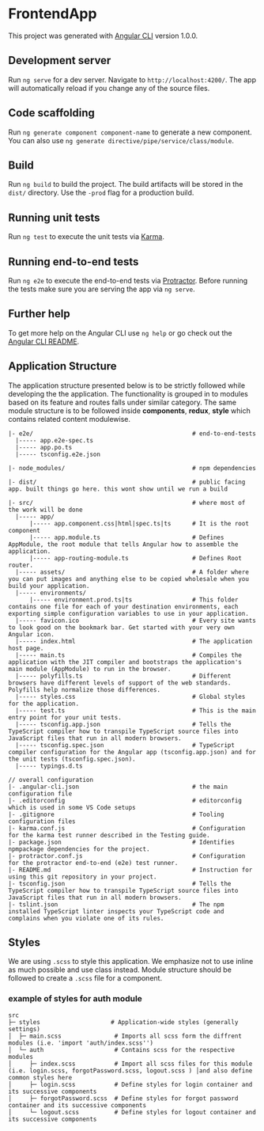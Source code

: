 # FrontendApp

This project was generated with [Angular CLI](https://github.com/angular/angular-cli) version 1.0.0.

## Development server

Run `ng serve` for a dev server. Navigate to `http://localhost:4200/`. The app will automatically reload if you change any of the source files.

## Code scaffolding

Run `ng generate component component-name` to generate a new component. You can also use `ng generate directive/pipe/service/class/module`.

## Build

Run `ng build` to build the project. The build artifacts will be stored in the `dist/` directory. Use the `-prod` flag for a production build.

## Running unit tests

Run `ng test` to execute the unit tests via [Karma](https://karma-runner.github.io).

## Running end-to-end tests

Run `ng e2e` to execute the end-to-end tests via [Protractor](http://www.protractortest.org/).
Before running the tests make sure you are serving the app via `ng serve`.

## Further help

To get more help on the Angular CLI use `ng help` or go check out the [Angular CLI README](https://github.com/angular/angular-cli/blob/master/README.md).



## Application Structure

The application structure presented below is to be strictly followed while developing the the application. The functionality is grouped in to modules based on its feature and routes falls under similar category. The same module structure is to be followed inside **components**, **redux**, **style** which contains related content modulewise.

```
|- e2e/                                             # end-to-end-tests
  |----- app.e2e-spec.ts
  |----- app.po.ts
  |----- tsconfig.e2e.json

|- node_modules/                                    # npm dependencies

|- dist/                                            # public facing app. built things go here. this wont show until we run a build

|- src/                                             # where most of the work will be done
  |----- app/
      |----- app.component.css|html|spec.ts|ts      # It is the root component
      |----- app.module.ts                          # Defines AppModule, the root module that tells Angular how to assemble the application.
      |----- app-routing-module.ts                  # Defines Root router.
  |----- assets/                                    # A folder where you can put images and anything else to be copied wholesale when you build your application.
  |----- environments/
      |----- environment.prod.ts|ts                 # This folder contains one file for each of your destination environments, each exporting simple configuration variables to use in your application. 
  |----- favicon.ico                                # Every site wants to look good on the bookmark bar. Get started with your very own Angular icon.
  |----- index.html                                 # The application host page.
  |----- main.ts                                    # Compiles the application with the JIT compiler and bootstraps the application's main module (AppModule) to run in the browser.
  |----- polyfills.ts                               # Different browsers have different levels of support of the web standards. Polyfills help normalize those differences.
  |----- styles.css                                 # Global styles for the application.
  |----- test.ts                                    # This is the main entry point for your unit tests.
  |----- tsconfig.app.json                          # Tells the TypeScript compiler how to transpile TypeScript source files into JavaScript files that run in all modern browsers.
  |----- tsconfig.spec.json                         # TypeScript compiler configuration for the Angular app (tsconfig.app.json) and for the unit tests (tsconfig.spec.json).
  |----- typings.d.ts

// overall configuration
|- .angular-cli.json                                # the main configuration file
|- .editorconfig                                    # editorconfig which is used in some VS Code setups
|- .gitignore                                       # Tooling configuration files
|- karma.conf.js                                    # Configuration for the karma test runner described in the Testing guide.
|- package.json                                     # Identifies npmpackage dependencies for the project.
|- protractor.conf.js                               # Configuration for the protractor end-to-end (e2e) test runner.
|- README.md                                        # Instruction for using this git repository in your project.
|- tsconfig.json                                    # Tells the TypeScript compiler how to transpile TypeScript source files into JavaScript files that run in all modern browsers.
|- tslint.json                                      # The npm installed TypeScript linter inspects your TypeScript code and complains when you violate one of its rules.

```

## Styles

We are using `.scss` to style this application. We emphasize not to use inline as much possible and use class instead. Module structure should be followed to create a `.scss` file for a component.
### example of styles for **auth** module

```
src
├─ styles                    # Application-wide styles (generally settings)
│  ├─ main.scss               # Imports all scss form the diffrent modules (i.e. 'import 'auth/index.scss'')
│  └─ auth                    # Contains scss for the respective modules
│     ├─ index.scss           # Import all scss files for this module (i.e. login.scss, forgotPassword.scss, logout.scss ) │and also define common styles here
│     ├─ login.scss           # Define styles for login container and its successive components
│     ├─ forgotPassword.scss  # Define styles for forgot password container and its successive components
│     └─ logout.scss          # Define styles for logout container and its successive components

```